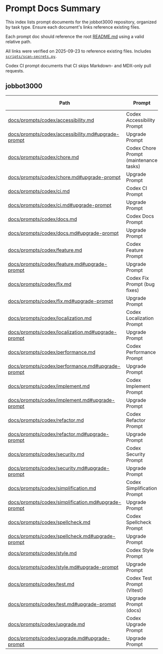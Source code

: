 <!-- spellchecker: disable -->

# Prompt Docs Summary

This index lists prompt documents for the jobbot3000 repository, organized by task type.
Ensure each document's links reference existing files.

Each prompt doc should reference the root [README.md](../README.md) using a valid relative path.

All links were verified on 2025-09-23 to reference existing files.
Includes [`scripts/scan-secrets.py`](../scripts/scan-secrets.py).

Codex CI prompt documents that CI skips Markdown- and MDX-only pull requests.

## jobbot3000

| Path                                                                     | Prompt                                 | Type      | One-click? |
| ------------------------------------------------------------------------ | -------------------------------------- | --------- | ---------- |
| [docs/prompts/codex/accessibility.md][accessibility-doc]                 | Codex Accessibility Prompt             | evergreen | yes        |
| [docs/prompts/codex/accessibility.md#upgrade-prompt][accessibility-up]   | Upgrade Prompt                         | evergreen | yes        |
| [docs/prompts/codex/chore.md][chore-doc]                                 | Codex Chore Prompt (maintenance tasks) | evergreen | yes        |
| [docs/prompts/codex/chore.md#upgrade-prompt][chore-up]                   | Upgrade Prompt                         | evergreen | yes        |
| [docs/prompts/codex/ci.md][ci-doc]                                       | Codex CI Prompt                        | evergreen | yes        |
| [docs/prompts/codex/ci.md#upgrade-prompt][ci-up]                         | Upgrade Prompt                         | evergreen | yes        |
| [docs/prompts/codex/docs.md][docs-doc]                                   | Codex Docs Prompt                      | evergreen | yes        |
| [docs/prompts/codex/docs.md#upgrade-prompt][docs-up]                     | Upgrade Prompt                         | evergreen | yes        |
| [docs/prompts/codex/feature.md][feature-doc]                             | Codex Feature Prompt                   | evergreen | yes        |
| [docs/prompts/codex/feature.md#upgrade-prompt][feature-up]               | Upgrade Prompt                         | evergreen | yes        |
| [docs/prompts/codex/fix.md][fix-doc]                                     | Codex Fix Prompt (bug fixes)           | evergreen | yes        |
| [docs/prompts/codex/fix.md#upgrade-prompt][fix-up]                       | Upgrade Prompt                         | evergreen | yes        |
| [docs/prompts/codex/localization.md][localization-doc]                   | Codex Localization Prompt              | evergreen | yes        |
| [docs/prompts/codex/localization.md#upgrade-prompt][localization-up]     | Upgrade Prompt                         | evergreen | yes        |
| [docs/prompts/codex/performance.md][performance-doc]                     | Codex Performance Prompt               | evergreen | yes        |
| [docs/prompts/codex/performance.md#upgrade-prompt][performance-up]       | Upgrade Prompt                         | evergreen | yes        |
| [docs/prompts/codex/implement.md][implement-doc]                         | Codex Implement Prompt                 | evergreen | yes        |
| [docs/prompts/codex/implement.md#upgrade-prompt][implement-up]           | Upgrade Prompt                         | evergreen | yes        |
| [docs/prompts/codex/refactor.md][refactor-doc]                           | Codex Refactor Prompt                  | evergreen | yes        |
| [docs/prompts/codex/refactor.md#upgrade-prompt][refactor-up]             | Upgrade Prompt                         | evergreen | yes        |
| [docs/prompts/codex/security.md][security-doc]                           | Codex Security Prompt                  | evergreen | yes        |
| [docs/prompts/codex/security.md#upgrade-prompt][security-up]             | Upgrade Prompt                         | evergreen | yes        |
| [docs/prompts/codex/simplification.md][simplification-doc]               | Codex Simplification Prompt            | evergreen | yes        |
| [docs/prompts/codex/simplification.md#upgrade-prompt][simplification-up] | Upgrade Prompt                         | evergreen | yes        |
| [docs/prompts/codex/spellcheck.md][spellcheck-doc]                       | Codex Spellcheck Prompt                | evergreen | yes        |
| [docs/prompts/codex/spellcheck.md#upgrade-prompt][spellcheck-up]         | Upgrade Prompt                         | evergreen | yes        |
| [docs/prompts/codex/style.md][style-doc]                                 | Codex Style Prompt                     | evergreen | yes        |
| [docs/prompts/codex/style.md#upgrade-prompt][style-up]                   | Upgrade Prompt                         | evergreen | yes        |
| [docs/prompts/codex/test.md][test-doc]                                   | Codex Test Prompt (Vitest)             | evergreen | yes        |
| [docs/prompts/codex/test.md#upgrade-prompt][test-up]                     | Upgrade Prompt (docs)                  | evergreen | yes        |
| [docs/prompts/codex/upgrade.md][upgrade-doc]                             | Codex Upgrade Prompt                   | evergreen | yes        |
| [docs/prompts/codex/upgrade.md#upgrade-prompt][upgrade-up]               | Upgrade Prompt                         | evergreen | yes        |

[accessibility-doc]: prompts/codex/accessibility.md
[accessibility-up]: prompts/codex/accessibility.md#upgrade-prompt
[chore-doc]: prompts/codex/chore.md
[chore-up]: prompts/codex/chore.md#upgrade-prompt
[ci-doc]: prompts/codex/ci.md
[ci-up]: prompts/codex/ci.md#upgrade-prompt
[docs-doc]: prompts/codex/docs.md
[docs-up]: prompts/codex/docs.md#upgrade-prompt
[feature-doc]: prompts/codex/feature.md
[feature-up]: prompts/codex/feature.md#upgrade-prompt
[fix-doc]: prompts/codex/fix.md
[fix-up]: prompts/codex/fix.md#upgrade-prompt
[implement-doc]: prompts/codex/implement.md
[implement-up]: prompts/codex/implement.md#upgrade-prompt
[localization-doc]: prompts/codex/localization.md
[localization-up]: prompts/codex/localization.md#upgrade-prompt
[performance-doc]: prompts/codex/performance.md
[performance-up]: prompts/codex/performance.md#upgrade-prompt
[refactor-doc]: prompts/codex/refactor.md
[refactor-up]: prompts/codex/refactor.md#upgrade-prompt
[security-doc]: prompts/codex/security.md
[security-up]: prompts/codex/security.md#upgrade-prompt
[simplification-doc]: prompts/codex/simplification.md
[simplification-up]: prompts/codex/simplification.md#upgrade-prompt
[spellcheck-doc]: prompts/codex/spellcheck.md
[spellcheck-up]: prompts/codex/spellcheck.md#upgrade-prompt
[style-doc]: prompts/codex/style.md
[style-up]: prompts/codex/style.md#upgrade-prompt
[test-doc]: prompts/codex/test.md
[test-up]: prompts/codex/test.md#upgrade-prompt
[upgrade-doc]: prompts/codex/upgrade.md
[upgrade-up]: prompts/codex/upgrade.md#upgrade-prompt
